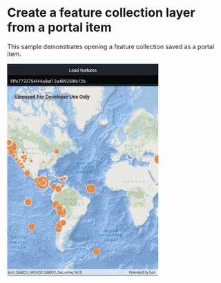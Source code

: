 # Create a feature collection layer from a portal item

This sample demonstrates opening a feature collection saved as a portal item.

<img src="FeatureCollectionLayerFromPortal.jpg" width="350"/>
